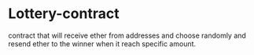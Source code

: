 # Lottery-contract
contract that will receive ether from addresses and choose randomly and resend ether to the winner when it reach specific amount.
